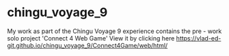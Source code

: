 # chingu_voyage_9
My work as part of the Chingu Voyage 9 experience
contains the pre - work solo project 'Connect 4 Web Game'
View it by clicking here https://vlad-ed-git.github.io/chingu_voyage_9/Connect4Game/web/html/

